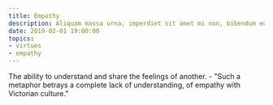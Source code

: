 ```yaml
---
title: Empathy
description: Aliquam massa urna, imperdiet sit amet mi non, bibendum euismod est.
date: 2019-02-01 19:00:00
topics: 
- virtues
- empathy
---
```


The ability to understand and share the feelings of another.
	- "Such a metaphor betrays a complete lack of understanding, of empathy with Victorian culture."


